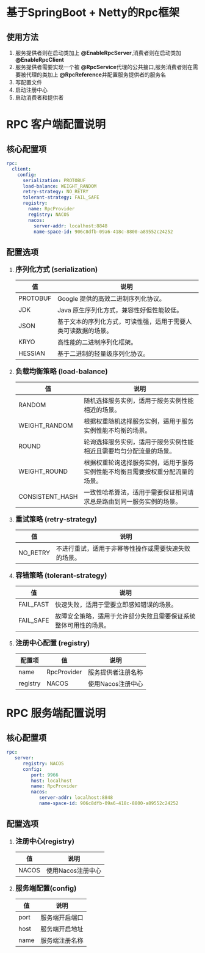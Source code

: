 # 基于SpringBoot + Netty的Rpc框架  

## 使用方法

1. 服务提供者则在启动类加上 **@EnableRpcServer**,消费者则在启动类加 **@EnableRpcClient**
2. 服务提供者需要实现一个被 **@RpcService**代理的公共接口,服务消费者则在需要被代理的类加上 **@RpcReference**并配置服务提供者的服务名
3. 写配置文件
4. 启动注册中心
5. 启动消费者和提供者
# RPC 客户端配置说明

## 核心配置项
```yaml
rpc:
  client:
    config:
      serialization: PROTOBUF
      load-balance: WEIGHT_RANDOM
      retry-strategy: NO_RETRY
      tolerant-strategy: FAIL_SAFE
      registry:
        name: RpcProvider
        registry: NACOS
        nacos:
          server-addr: localhost:8848
          name-space-id: 906c8dfb-09a6-418c-8800-a89552c24252  
```
## 配置选项
1. <font size=4>**序列化方式 (serialization)**</font>

   | 值       | 说明                                                         |
   | -------- | ------------------------------------------------------------ |
   | PROTOBUF | Google 提供的高效二进制序列化协议。                          |
   | JDK      | Java 原生序列化方式，兼容性好但性能较低。                    |
   | JSON     | 基于文本的序列化方式，可读性强，适用于需要人类可读数据的场景。 |
   | KRYO     | 高性能的二进制序列化框架。                                   |
   | HESSIAN  | 基于二进制的轻量级序列化协议。                               |

   

2. <font size=4>**负载均衡策略 (load-balance)**</font>

   | 值              | 说明                                                         |
   | --------------- | ------------------------------------------------------------ |
   | RANDOM          | 随机选择服务实例，适用于服务实例性能相近的场景。             |
   | WEIGHT_RANDOM   | 根据权重随机选择服务实例，适用于服务实例性能不均衡的场景。   |
   | ROUND           | 轮询选择服务实例，适用于服务实例性能相近且需要均匀分配流量的场景。 |
   | WEIGHT_ROUND    | 根据权重轮询选择服务实例，适用于服务实例性能不均衡且需要按权重分配流量的场景。 |
   | CONSISTENT_HASH | 一致性哈希算法，适用于需要保证相同请求总是路由到同一服务实例的场景。 |

3. <font size=4>**重试策略 (retry-strategy)**</font>

    | 值       | 说明                                                 |
    | -------- | ---------------------------------------------------- |
    | NO_RETRY | 不进行重试，适用于非幂等性操作或需要快速失败的场景。 |

    

4. <font size=4>**容错策略 (tolerant-strategy)**</font>

    | 值        | 说明                                                         |
    | --------- | ------------------------------------------------------------ |
    | FAIL_FAST | 快速失败，适用于需要立即感知错误的场景。                     |
    | FAIL_SAFE | 故障安全策略，适用于允许部分失败且需要保证系统整体可用性的场景。 |

5. <font size=4>**注册中心配置 (registry)**</font>    

    | 配置项   | 值          | 说明               |
    | -------- | ----------- | ------------------ |
    | name     | RpcProvider | 服务提供者注册名称 |
    | registry | NACOS       | 使用Nacos注册中心  |

    
# RPC 服务端配置说明

## 核心配置项
```yaml
rpc:
   server:
      registry: NACOS
      config:
         port: 9966
         host: localhost
         name: RpcProvider
         nacos:
            server-addr: localhost:8848
            name-space-id: 906c8dfb-09a6-418c-8800-a89552c24252
```
## 配置选项
1. <font size=4>**注册中心(registry)**</font>

    | 值    | 说明              |
    | ----- | ----------------- |
    | NACOS | 使用Nacos注册中心 |

2. <font size=4>**服务端配置(config)**</font>

    | 值   | 说明           |
    | ---- | -------------- |
    | port | 服务端开启端口 |
    | host | 服务端开启地址 |
    | name | 服务端注册名称 |



